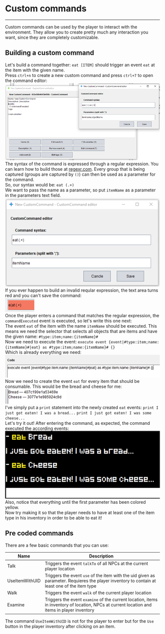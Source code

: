 # Custom commands
___

Custom commands can be used by the player to interact with the environment. They allow you to create pretty much any interaction you want, since they are completely customizable.  

## Building a custom command
Let's build a command together: `eat [ITEM]` should trigger an event `eat` at the item with the given name.  
Press `ctrl+n` to create a new custom command and press `ctrl+7` to open the command editor:  
![customCommandCreateNewEditor](../img/customCommandCreateNewEditor.png)  
The syntax of the command is expressed through a regular expression. You can learn how to build those at [regexr.com](https://regexr.com). Every group that is being captured (groups are captured by `()`) can then be used as a parameter for the command.  
So, our syntax would be: `eat (.+)`  
We want to pass the name as a parameter, so put `itemName` as a parameter in the parameters text field.  
![customCommandEditorEat](../img/customCommandEditorEat.png)  
If you ever happen to build an invalid reqular expression, the text area turns red and you can't save the command:  
![customCommandInvalidRegexEat](../img/customCommandInvalidRegexEat.png)  
Once the player enters a command that matches the regular expression, the `commandExecuted` event is executed, so let's write this one next:  
The event `eat` of the item with the name `itemName` should be executed. This means we need the selector that selects all objects that are items and have the given name: `#type:item;name:{itemName}#`  
Now we need to execute the event: `execute event {event|#type:item;name:{itemName}#|eat} as #type:item;name:{itemName}# {}`  
Which is already everything we need:  
![customCommandEatCode](../img/customCommandEatCode.png)  
Now we need to create the event `eat` for every item that should be consumable. This would be the bread and cheese for me:  
![customCommandItemsCheeseBread](../img/customCommandItemsCheeseBread.png)  
I've simply put a `print` statement into the newly created `eat` events: `print I just got eaten! I was a bread...` `print I just got eaten! I was some cheese...`  
Let's try it out! After entering the command, as expected, the command executed the according events:  
![customCommandEatDemo](../img/customCommandEatDemo.png)  
Also, notice that everything until the first parameter has been colored yellow.  
Now try making it so that the player needs to have at least one of the item type in his inventory in order to be able to eat it!

## Pre coded commands
There are a few basic commands that you can use:  

| Name           | Description                                                                                                                                   |
|----------------|-----------------------------------------------------------------------------------------------------------------------------------------------|
| Talk           | Triggers the event `talkTo` of all NPCs at the current player location                                                                        |
| UseItemWithUID | Triggers the event `use` of the item with the uid given as parameter. Requieres the player inventory to contain at least one of the item type |
| Walk           | Triggers the event `walk` of the current player location                                                                                      |
| Examine        | Triggers the event `examine` of the current location, items in inventory of location, NPCs at current location and items in player inventory  |

The command `UseItemWithUID` is not for the player to enter but for the `Use` button in the player inventory after clicking on an item.
